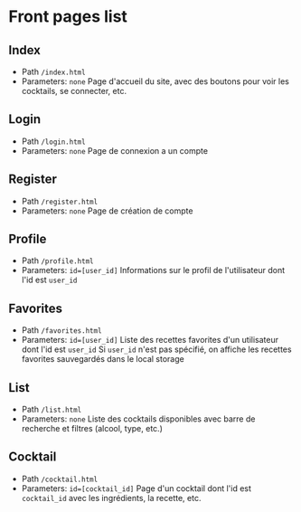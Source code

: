 # Front pages list

## Index
- Path `/index.html`
- Parameters: `none`
Page d'accueil du site, avec des boutons pour voir les cocktails, se connecter, etc.

## Login
- Path `/login.html`
- Parameters: `none`
Page de connexion a un compte

## Register
- Path `/register.html`
- Parameters: `none`
Page de création de compte

## Profile
- Path `/profile.html`
- Parameters: `id=[user_id]`
Informations sur le profil de l'utilisateur dont l'id est `user_id`

## Favorites
- Path `/favorites.html`
- Parameters: `id=[user_id]`
Liste des recettes favorites d'un utilisateur dont l'id est `user_id`
Si `user_id` n'est pas spécifié, on affiche les recettes favorites sauvegardés dans le local storage

## List
- Path `/list.html`
- Parameters: `none`
Liste des cocktails disponibles avec barre de recherche et filtres (alcool, type, etc.)

## Cocktail
- Path `/cocktail.html`
- Parameters: `id=[cocktail_id]`
Page d'un cocktail dont l'id est `cocktail_id` avec les ingrédients, la recette, etc.